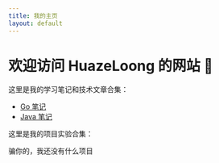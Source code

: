 ```yaml
---
title: 我的主页
layout: default
---
```


# 欢迎访问 HuazeLoong 的网站 👋

这里是我的学习笔记和技术文章合集：

- [Go 笔记](go.md)
- [Java 笔记](java.md)

这里是我的项目实验合集：

骗你的，我还没有什么项目

